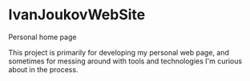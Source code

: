 IvanJoukovWebSite
=================

Personal home page

This project is primarily for developing my personal web page, and sometimes for messing around with tools and technologies I'm curious about in the process.
